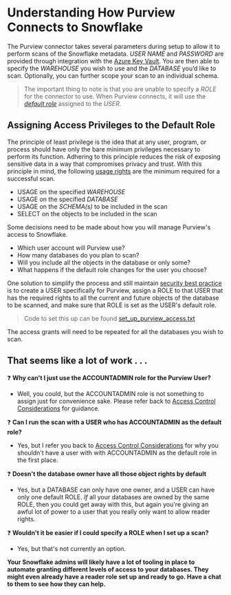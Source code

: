 
# Understanding How Purview Connects to Snowflake
The Purview connector takes several parameters during setup to allow it to perform scans of the Snowflake metadata. *USER NAME* and *PASSWORD* are provided through integration with the [Azure Key Vault](https://github.com/tayganr/purviewlab/blob/main/modules/module02b.md#1-key-vault-access-policy-1-grant-yourself-access). You are then able to specify the *WAREHOUSE* you wish to use and the *DATABASE* you’d like to scan. Optionally, you can further scope your scan to an individual schema.

>The important thing to note is that you are unable to specify a _ROLE_ for the connector to use. 
>When Purview connects, it will use the _[default role](https://docs.snowflake.com/en/user-guide/admin-user-management.html#user-roles)_ assigned to the _USER_. 


## Assigning Access Privileges to the Default Role

The principle of least privilege is the idea that at any user, program, or process should have only the bare minimum privileges necessary to perform its function. Adhering to this principle reduces the risk of exposing sensitive data in a way that compromises privacy and trust. With this principle in mind, the following [usage rights](https://docs.snowflake.com/en/user-guide/security-access-control-privileges.html) are the minimum required for a successful scan.
- USAGE on the specified _WAREHOUSE_
- USAGE on the specified _DATABASE_
- USAGE on the _SCHEMA(s)_ to be included in the scan
- SELECT on the objects to be included in the scan

Some decisions need to be made about how you will manage Purview's access to Snowflake.
- Which user account will Purview use?
- How many databases do you plan to scan?
- Will you include all the objects in the database or only some?
- What happens if the default role changes for the user you choose?

One solution to simplify the process and still maintain [security best practice](https://docs.snowflake.com/en/user-guide/security-access-control-considerations.html) is to create a USER specifically for Purview, assign a ROLE to that USER that has the required rights to all the current and future objects of the database to be scanned, and make sure that ROLE is set as the USER's default role.

 > Code to set this up can be found [set_up_purview_access.txt](https://github.com/christinaleo-snowflake/snowflake_purview/files/7650181/set_up_purview_access.txt)

 > 
The access grants will need to be repeated for all the databases you wish to scan.

## That seems like a lot of work  . . . 

❓ **Why can't I just use the ACCOUNTADMIN role for the Purview User?**
- Well, you could, but the ACCOUNTADMIN role is not something to assign just for convenience sake. Please refer back to [Access Control Considerations](https://docs.snowflake.com/en/user-guide/security-access-control-considerations.html) for guidance.

❓ **Can I run the scan with a USER who has ACCOUNTADMIN as the default role?**
- Yes, but I refer you back to [Access Control Considerations](https://docs.snowflake.com/en/user-guide/security-access-control-considerations.html) for why you shouldn't have a user with with ACCOUNTADMIN as the default role in the first place.

❓ **Doesn't the database owner have all those object rights by default**
- Yes, but a DATABASE can only have one owner, and a USER can have only one default ROLE. _If_ all your databases are owned by the same ROLE, then you could get away with this, but again you're giving an awful lot of power to a user that you really only want to allow reader rights.

❓ **Wouldn't it be easier if I could specify a ROLE when I set up a scan?**
- Yes, but that's not currently an option.

**Your Snowflake admins will likely have a lot of tooling in place to automate granting different levels of access to your databases. They might even already have a reader role set up and ready to go. Have a chat to them to see how they can help.**
